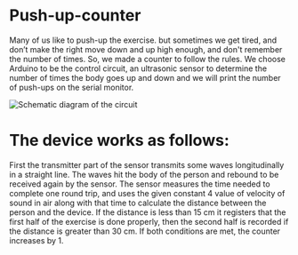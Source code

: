 # Push-up-counter
Many of us like to push-up the exercise. but sometimes we get tired,
and don’t make the right move down and up high enough, and don't 
remember the number of times. So, we made a counter to follow the 
rules. We choose Arduino to be the control circuit, an ultrasonic sensor 
to determine the number of times the body goes up and down and we 
will print the number of push-ups on the serial monitor.

![Schematic diagram of the circuit](https://github.com/somaia-ahmed/Push-up-counter/assets/167472748/3ffd356e-740f-43a3-a613-5b43ceca98fe)

# The device works as follows: 

 First the transmitter part of the sensor transmits some waves 
longitudinally in a straight line. The waves hit the body of the person and 
rebound to be received again by the sensor. The sensor measures the 
time needed to complete one round trip, and uses the given constant 
4
value of velocity of sound in air along with that time to calculate the 
distance between the person and the device. If the distance is less than 
15 cm it registers that the first half of the exercise is done properly, then 
the second half is recorded if the distance is greater than 30 cm. If both 
conditions are met, the counter increases by 1.
